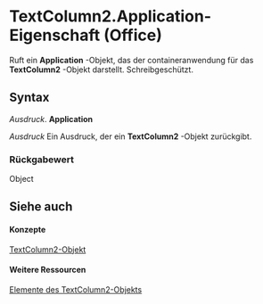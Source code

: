 
# TextColumn2.Application-Eigenschaft (Office)

Ruft ein  **Application** -Objekt, das der containeranwendung für das **TextColumn2** -Objekt darstellt. Schreibgeschützt.


## Syntax

 _Ausdruck_. **Application**

 _Ausdruck_ Ein Ausdruck, der ein **TextColumn2** -Objekt zurückgibt.


### Rückgabewert

Object


## Siehe auch


#### Konzepte


[TextColumn2-Objekt](631387c1-2b7a-6c98-d05f-c054434c8b9d.md)
#### Weitere Ressourcen


[Elemente des TextColumn2-Objekts](http://msdn.microsoft.com/library/adfe4540-26e2-b315-6396-313169d503c6%28Office.15%29.aspx)